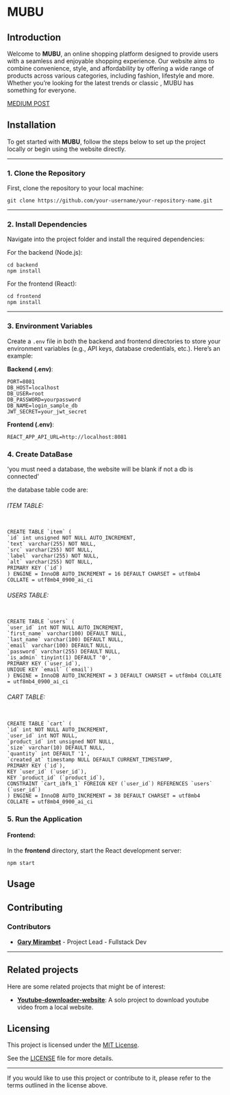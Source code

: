 # MUBU

## Introduction

Welcome to **MUBU**, an online shopping platform designed to provide users with a seamless and enjoyable shopping experience. Our website aims to combine convenience, style, and affordability by offering a wide range of products across various categories, including fashion, lifestyle and more. Whether you’re looking for the latest trends or classic , MUBU has something for everyone.

[MEDIUM POST](https://medium.com/@peredemacron/mubu-105afd02253d)

## Installation

To get started with **MUBU**, follow the steps below to set up the project locally or begin using the website directly.

---

### 1. **Clone the Repository**

First, clone the repository to your local machine:

```
git clone https://github.com/your-username/your-repository-name.git
```

---

### 2. **Install Dependencies**

Navigate into the project folder and install the required dependencies:

For the backend (Node.js):

```
cd backend
npm install
```

For the frontend (React):

```
cd frontend
npm install
```

---

### 3. **Environment Variables**

Create a `.env` file in both the backend and frontend directories to store your environment variables (e.g., API keys, database credentials, etc.). Here’s an example:

**Backend (.env)**:

```
PORT=8081
DB_HOST=localhost
DB_USER=root
DB_PASSWORD=yourpassword
DB_NAME=login_sample_db
JWT_SECRET=your_jwt_secret
```

**Frontend (.env)**:

```
REACT_APP_API_URL=http://localhost:8081
```

### 4. **Create DataBase**

'you must need a database, the website will be blank if not a db is connected'

the database table code are:

###### ITEM TABLE:

```

CREATE TABLE `item` (
`id` int unsigned NOT NULL AUTO_INCREMENT,
`text` varchar(255) NOT NULL,
`src` varchar(255) NOT NULL,
`label` varchar(255) NOT NULL,
`alt` varchar(255) NOT NULL,
PRIMARY KEY (`id`)
) ENGINE = InnoDB AUTO_INCREMENT = 16 DEFAULT CHARSET = utf8mb4 COLLATE = utf8mb4_0900_ai_ci

```

###### USERS TABLE:

```

CREATE TABLE `users` (
`user_id` int NOT NULL AUTO_INCREMENT,
`first_name` varchar(100) DEFAULT NULL,
`last_name` varchar(100) DEFAULT NULL,
`email` varchar(100) DEFAULT NULL,
`password` varchar(255) DEFAULT NULL,
`is_admin` tinyint(1) DEFAULT '0',
PRIMARY KEY (`user_id`),
UNIQUE KEY `email` (`email`)
) ENGINE = InnoDB AUTO_INCREMENT = 3 DEFAULT CHARSET = utf8mb4 COLLATE = utf8mb4_0900_ai_ci

```

###### CART TABLE:

```

CREATE TABLE `cart` (
`id` int NOT NULL AUTO_INCREMENT,
`user_id` int NOT NULL,
`product_id` int unsigned NOT NULL,
`size` varchar(10) DEFAULT NULL,
`quantity` int DEFAULT '1',
`created_at` timestamp NULL DEFAULT CURRENT_TIMESTAMP,
PRIMARY KEY (`id`),
KEY `user_id` (`user_id`),
KEY `product_id` (`product_id`),
CONSTRAINT `cart_ibfk_1` FOREIGN KEY (`user_id`) REFERENCES `users` (`user_id`)
) ENGINE = InnoDB AUTO_INCREMENT = 38 DEFAULT CHARSET = utf8mb4 COLLATE = utf8mb4_0900_ai_ci

```

### 5. **Run the Application**

#### Frontend:

In the **frontend** directory, start the React development server:

```
npm start
```

## Usage

## Contributing

### Contributors

- **[Gary Mirambet](https://github.com/peredemacron)** - Project Lead - Fullstack Dev

---

## Related projects

Here are some related projects that might be of interest:

- **[Youtube-downloader-website](https://github.com/PereDeMacron/Youtube-downloader-website)**: A solo project to download youtube video from a local website.

## Licensing

This project is licensed under the [MIT License](LICENSE).

See the [LICENSE](LICENSE) file for more details.

---

If you would like to use this project or contribute to it, please refer to the terms outlined in the license above.
